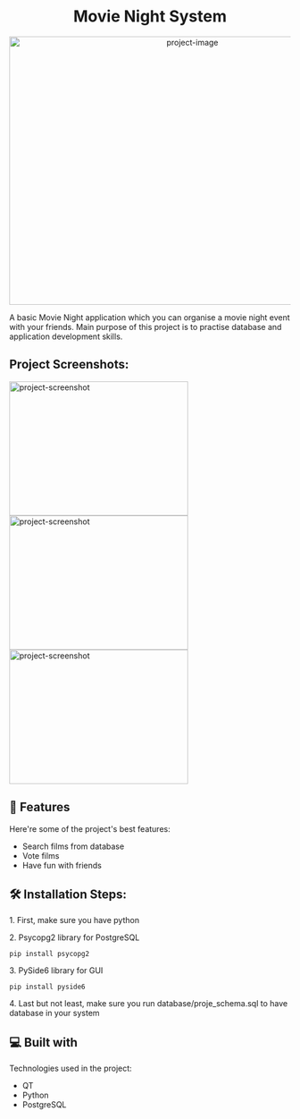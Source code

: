 <h1 align="center" id="title">Movie Night System</h1>

<p align="center"><img src="https://socialify.git.ci/MahmutEsadErman/Movie-Night-System/image?language=1&amp;owner=1&amp;name=1&amp;stargazers=1&amp;theme=Light" alt="project-image" width="640" height="480/"></p>

<p id="description">A basic Movie Night application which you can organise a movie night event with your friends. Main purpose of this project is to practise database and application development skills.</p>

<h2>Project Screenshots:</h2>

<img src="https://github.com/user-attachments/assets/8db91c6d-da9e-4710-bc1e-31b53a0ba4c1" alt="project-screenshot" width="320" height="240/">
<img src="https://github.com/user-attachments/assets/e52b02af-c085-493d-b707-fdd7321c7486" alt="project-screenshot" width="320" height="240/">
<img src="https://github.com/user-attachments/assets/c9bf1f8d-0f59-4e70-b226-0178d321a44c" alt="project-screenshot" width="320" height="240/">

  
  
<h2>🧐 Features</h2>

Here're some of the project's best features:

*   Search films from database
*   Vote films
*   Have fun with friends

<h2>🛠️ Installation Steps:</h2>

<p>1. First, make sure you have python</p>

<p>2. Psycopg2 library for PostgreSQL</p>

```
pip install psycopg2
```

<p>3. PySide6 library for GUI</p>

```
pip install pyside6
```

<p>4. Last but not least, make sure you run database/proje_schema.sql to have database in your system</p>

  
  
<h2>💻 Built with</h2>

Technologies used in the project:

*   QT
*   Python
*   PostgreSQL
